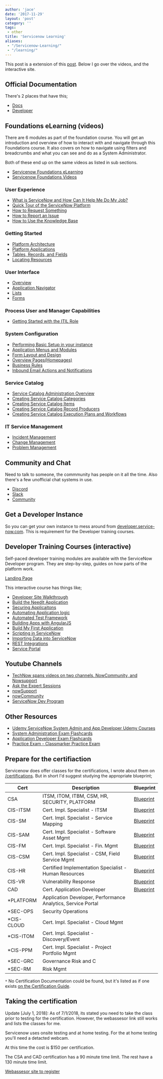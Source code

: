 ```yaml
---
author: 'jace'
date: '2017-11-29'
layout: 'post'
category: ''
tags:
 - other
title: 'Servicenow Learning'
aliases: 
 - "/Servicenow-Learning/"
 - "/learning/"
---
```

This post is a extension of this [post](https://community.servicenow.com/community?id=community_blog&sys_id=f10eaa2ddbd0dbc01dcaf3231f961925).  Below I go over the videos, and the interactive site.

<!--more-->

## Official Documentation

There's 2 places that have this;

- [Docs](https://docs.servicenow.com)
- [Developer](https://developer.servicenow.com)

## Foundations eLearning (videos)

There are 6 modules as part of the foundation course. You will get an introduction and overview of how to interact with and navigate through this Foundations course. It also covers on how to navigate using filters and breadcrumbs and what you can see and do as a System Administrator. 

Both of these end up on the same videos as listed in sub sections.

- [Servicenow Foundations eLearning](https://www.servicenow.com/services/training-and-certification/foundations-elearning.html)
- [Servicenow Foundations Videos](https://community.servicenow.com/community?id=community_article&sys_id=a2dc2a65dbd0dbc01dcaf3231f96197e)

### User Experience

- [What is ServiceNow and How Can It Help Me Do My Job?](https://www.youtube.com/watch?v=yDmGTeEDp5g)
- [Quick Tour of the ServiceNow Platform](https://www.youtube.com/watch?v=FiDEWppxPdQ)
- [How to Request Something](https://www.youtube.com/watch?v=8hXXvimSw5c)
- [How to Report an Issue](https://www.youtube.com/watch?v=cCFPFqcAftk)
- [How to Use the Knowledge Base](https://www.youtube.com/watch?v=Ly3wjS0W4RI)

### Getting Started

- [Platform Architecture](https://www.youtube.com/watch?v=CHlGvbqirQs)
- [Platform Applications](https://www.youtube.com/watch?v=IFBNuBQsip0)
- [Tables, Records, and Fields](https://www.youtube.com/watch?v=wSqg05k65Ew)
- [Locating Resources](https://www.youtube.com/watch?v=RPUCUwvpfPE)

### User Interface

- [Overview](https://www.youtube.com/watch?v=ZG3bHNEuaGY)
- [Application Navigator](https://www.youtube.com/watch?v=sHdX575mPhk)
- [Lists](https://www.youtube.com/watch?v=a2ylc__MEl0)
- [Forms](https://www.youtube.com/watch?v=2Eq2oxVllOU)

### Process User and Manager Capabilities

- [Getting Started with the ITIL Role](https://www.youtube.com/watch?v=9qWgCOx50Tk)

### System Configuration

- [Performing Basic Setup in your instance](https://www.youtube.com/watch?v=w_WYRJJ7Sho)
- [Application Menus and Modules](https://www.youtube.com/watch?v=EofCa_bXy28)
- [Form Layout and Design](https://www.youtube.com/watch?v=147I32N8hyk)
- [Overview Pages(Homepages)](https://www.youtube.com/watch?v=bc5EUz51qu4)
- [Business Rules](https://www.youtube.com/watch?v=VUQwql3Rki8)
- [Inbound Email Actions and Notifications](https://www.youtube.com/watch?v=C2FMo3l1swk)

### Service Catalog

- [Service Catalog Administration Overview](https://www.youtube.com/watch?v=Q25mSVIycaQhttp://)
- [Creating Service Catalog Categories](http://www.youtube.com/watch?v=tWnC37-UmqA)
- [Creating Service Catalog Items](https://www.youtube.com/watch?v=mVGOzQcNme0)
- [Creating Service Catalog Record Producers](https://www.youtube.com/watch?v=zeaOTmDmLf4)
- [Creating Service Catalog Execution Plans and Workflows](https://www.youtube.com/watch?v=2_Fvw5wqRD8)

### IT Service Management

- [Incident Management](https://www.youtube.com/watch?v=ryxjWBOq3sQ)
- [Change Management](https://www.youtube.com/watch?v=3f_v7HqRgM0)
- [Problem Management](https://www.youtube.com/watch?v=Ux1fub8KzT0)

## Community and Chat

 Need to talk to someone, the commmunity has people on it all the time.  Also there's a few unofficial chat systems in use.

 - [Discord](https://discord.gg/QaMwnGd)
 - [Slack](https://sndevs.slack.com)
 - [Community](https://community.servicenow.com)

## Get a Developer Instance

So you can get your own instance to mess around from [developer.service-now.com](https://developer.service-now.com/).  This is requirement for the Developer training courses.

## Developer Training Courses (interactive)

Self-paced developer training modules are available with the ServiceNow Developer program. They are step-by-step, guides on how parts of the platform work.

[Landing Page](https://developer.servicenow.com/app.do#!/training/landing)

This interactive course has things like;

- [Developer Site Walkthrough](https://developer.servicenow.com/app.do#!/trainlist/app_store_learn_dev_site_walkthrough_kingston_c_DeveloperSiteIntro)
- [Build the NeedIt Application](https://developer.servicenow.com/app.do#!/trainlist/app_store_learnv2_buildneedit_kingston_build_the_needit_application?v=kingston)
- [Securing Applicaitons](https://developer.servicenow.com/app.do#!/trainlist/app_store_learnv2_securingapps_kingston_securing_applications?v=kingston)
- [Automating Application logic](https://developer.servicenow.com/app.do#!/trainlist/app_store_learnv2_automatingapps_kingston_automating_application_logic?v=kingston)
- [Automated Test Framework](https://developer.servicenow.com/app.do#!/trainlist/app_store_learnv2_atf_kingston_automated_test_framework?v=kingston)
- [Building Apps with AngularJS](https://developer.servicenow.com/app.do#!/trainlist/app_store_learnv2_angularjs_kingston_building_apps_with_angularjs?v=kingston)
- [Build My First Application](https://developer.servicenow.com/app.do#!/trainlist/app_store_learnv2_buildmyfirstapp_kingston_build_my_first_application?v=kingston)
- [Scripting in ServiceNow](https://developer.servicenow.com/app.do#!/trainlist/app_store_learnv2_scripting_kingston_scripting_in_servicenow?v=kingston)
- [Importing Data into ServiceNow](https://developer.servicenow.com/app.do#!/trainlist/app_store_learnv2_importingdata_kingston_importing_data_into_servicenow?v=kingston)
- [REST Integrations](https://developer.servicenow.com/app.do#!/trainlist/app_store_learnv2_rest_kingston_rest_integrations?v=kingston)
- [Service Portal](https://developer.servicenow.com/app.do#!/trainlist/app_store_learnv2_serviceportal_kingston_service_portal?v=kingston)

## Youtube Channels

- [TechNow spans videos on two channels, NowCommunity, and Nowsupport](https://community.servicenow.com/community?id=community_blog&sys_id=4d6eaeaddbd0dbc01dcaf3231f961964)
- [Ask the Expert Sessions](https://community.servicenow.com/community?id=community_forum&sys_id=d6295a2ddbd897c068c1fb651f9619f1)
- [nowSupport](https://www.youtube.com/user/servicenowdemo)
- [nowCommunity](https://www.youtube.com/user/ServiceNowCommunity)
- [ServiceNow Dev Program](https://www.youtube.com/channel/UCdXorgCT87YlFRN9n8oJ7_A)

## Other Resources

- [Udemy ServiceNow System Admin and App Developer Udemy Courses](https://www.udemy.com/courses/search/?q=ServiceNow)
- [System Administration Exam Flashcards](https://quizlet.com/class/2490040/)
- [Application Developer Exam Flashcards](https://quizlet.com/217493821/servicenow-application-developer-certification-flash-cards/)
- [Practice Exam - Classmarker Practice Exam](https://www.classmarker.com/online-test/start/?quiz=yb752a207d482ecf)

## Prepare for the certifiaction

Servicenow does offer classes for the certifications, I wrote about them on [/certifications](/certifications).  But in short I'd suggest studying the appropriate blueprint;

| Cert       | Description                                                  | Blueprint                                                                                                                   |
| ---------- | ------------------------------------------------------------ | --------------------------------------------------------------------------------------------------------------------------- |
| CSA        | ITSM, ITOM, ITBM, CSM, HR, SECURITY, PLATFORM                | [Blueprint](https://www.servicenow.com/content/dam/servicenow/other-documents/training/ServiceNow-Sys-Admin-Exam-Specs.pdf) |
| CIS-ITSM   | Cert. Impl. Specialist - ITSM                                | [Blueprint](https://www.servicenow.com/content/dam/servicenow/other-documents/training/cis-itsm-blueprint.pdf)              |
| CIS-SM     | Cert. Impl. Specialist - Service Mapping                     | [Blueprint](https://www.servicenow.com/content/dam/servicenow/other-documents/training/cis-sm-blueprint.pdf)                |
| CIS-SAM    | Cert. Impl. Specialist - Software Asset Mgmt                 | [Blueprint](https://www.servicenow.com/content/dam/servicenow/other-documents/training/cis-sam-blueprint.pdf)               |
| CIS-FM     | Cert. Impl. Specialist - Fin. Mgmt                           | [Blueprint](https://www.servicenow.com/content/dam/servicenow/other-documents/training/cis-fm-blueprint.pdf)                |
| CIS-CSM    | Cert. Impl. Specialist - CSM, Field Service Mgmt             | [Blueprint](https://www.servicenow.com/content/dam/servicenow/other-documents/training/cis-csm-blueprint.pdf)               |
| CIS-HR     | Certified Implementation Specialist - Human Resources        | [Blueprint](https://www.servicenow.com/content/dam/servicenow/other-documents/training/cis-hr-blueprint.pdf)                |
| CIS-VR     | Vulnerability Response                                       | [Blueprint](https://www.servicenow.com/content/dam/servicenow/other-documents/training/cis-vr-blueprint.pdf)                |
| CAD        | Cert. Application Developer                                  | [Blueprint](https://www.servicenow.com/content/dam/servicenow/other-documents/training/exam-blueprint.pdf)                  |
| *PLATFORM  | Application Developer, Performance Analytics, Service Portal |                                                                                                                             |
| *SEC-OPS   | Security Operations                                          |                                                                                                                             |
| *CIS-CLOUD | Cert. Impl. Specialist - Cloud Mgmt                          |                                                                                                                             |
| *CIS-ITOM  | Cert. Impl. Specialist - Discovery/Event                     |                                                                                                                             |
| *CIS-PPM   | Cert. Impl. Specialist - Project Portfolio Mgmt              |                                                                                                                             |
| *SEC-GRC   | Governance Risk and C                                        |                                                                                                                             |
| *SEC-RM    | Risk Mgmt                                                    |                                                                                                                             |

`*` No Certification Documentation could be found, but it's listed as if one exists [on the Certification Guide](https://www.servicenow.com/content/dam/servicenow/other-documents/training/tp-certification-guide.pdf).

## Taking the certification

Update [July 1, 2018]: As of 7/1/2018, its stated you need to take the class prior to testing for the certification.  However, the webassesor link still works and lists the classes for me.

Servicenow uses onsite testing and at home testing.  For the at home testing you'll need a detacted webcam.

At this time the cost is $150 per certification.  

The CSA and CAD certification has a 90 minute time limit.  The rest have a 130 minute time limit.

[Webassesor site to register](https://www.webassessor.com/wa.do?page=publicHome&branding=SERVICE_NOW)
